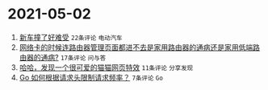 # 2021-05-02

1. [新车撞了好难受](https://www.v2ex.com/t/774599) `22条评论` `电动汽车`
1. [网络卡的时候连路由器管理页面都进不去是家用路由器的通病还是家用低端路由器的通病?](https://www.v2ex.com/t/774596) `17条评论` `问与答`
1. [哈哈，发现一个很可爱的猫猫网页特效](https://www.v2ex.com/t/774589) `11条评论` `分享发现`
1. [Go 如何根据请求头限制请求频率？](https://www.v2ex.com/t/774595) `7条评论` `Go`
